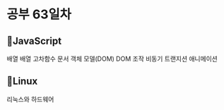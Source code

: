 <h1>공부 63일차</h1>

<h2>📌JavaScript</h2>
배열
배열 고차함수
문서 객체 모델(DOM)
DOM 조작
비동기
트랜지션
애니메이션

<h2>📌Linux</h2>
리눅스와 하드웨어